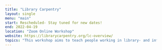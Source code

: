 ```yaml
---
title: "Library Carpentry"
layout: single
menu: "main"
start: Rescheduled- Stay tuned for new dates!
end: 2022-04-19
location: "Zoom Online Workshop"
website: https://librarycarpentry.org/lc-overview/
topics: "This workshop aims to teach people working in library- and information-related roles how to automate tasks; create, maintain, and analyze sustainable and reusable data; work effectively with IT and systems colleagues; and better understand the use of software in research. It introduces terminology used in software development and data science, and includes core lessons such as Intro to Working with Data, The Unix Shell, Intro to Git/GitHub, and OpenRefine."
---
```


